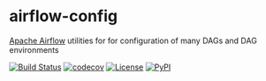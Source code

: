 # airflow-config

[Apache Airflow](https://airflow.apache.org) utilities for for configuration of many DAGs and DAG environments

[![Build Status](https://github.com/timkpaine/airflow-config/actions/workflows/build.yml/badge.svg)](https://github.com/timkpaine/airflow-config/actions?query=workflow%3A%22Build+Status%22)
[![codecov](https://codecov.io/gh/timkpaine/airflow-config/branch/main/graph/badge.svg)](https://codecov.io/gh/timkpaine/airflow-config)
[![License](https://img.shields.io/github/license/timkpaine/airflow-config)](https://github.com/timkpaine/airflow-config)
[![PyPI](https://img.shields.io/pypi/v/airflow-config.svg)](https://pypi.python.org/pypi/airflow-config)
